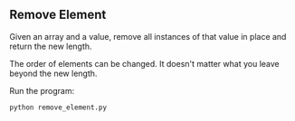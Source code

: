 ## Remove Element

Given an array and a value, remove all instances of that value in place and return the new length.

The order of elements can be changed. It doesn't matter what you leave beyond the new length.

Run the program:
```
python remove_element.py
```
